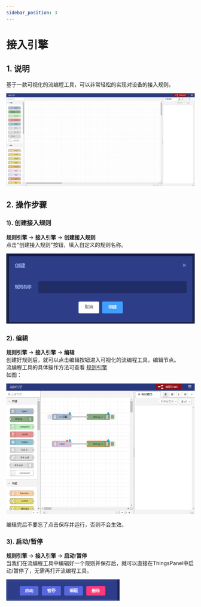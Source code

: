 ```yaml
---
sidebar_position: 3
---
```


# 接入引擎

## 1. 说明
基于一款可视化的流编程工具，可以非常轻松的实现对设备的接入规则。  

![](images/access_engine_01_01.png)

## 2. 操作步骤

### 1). 创建接入规则
**规则引擎** -> **接入引擎** -> **创建接入规则**  
点击"创建接入规则"按钮，填入自定义的规则名称。  

![img.png](images/access_engine_02_01.png)

### 2). 编辑
**规则引擎** -> **接入引擎** -> **编辑**  
创建好规则后，就可以点击编辑按钮进入可视化的流编程工具，编辑节点。  
流编程工具的具体操作方法可查看 [规则引擎](/docs/operation-manual/rule-instance)  
如图：  

![img.png](images/access_engine_02_02.png)

编辑完后不要忘了点击保存并运行，否则不会生效。

### 3). 启动/暂停
**规则引擎** -> **接入引擎** -> **启动**/**暂停**  
当我们在流编程工具中编辑好一个规则并保存后，就可以直接在ThingsPanel中启动/暂停了，无需再打开流编程工具。  

![img.png](images/access_engine_02_03.png)
